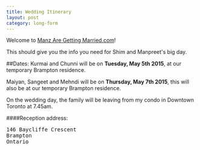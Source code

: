 ```yaml
---
title: Wedding Itinerary
layout: post
category: long-form
---
```


Welcome to [Manz Are Getting Married.com](http://www.manzaregettingmarried.com)!

This should give you the info you need for Shim and Manpreet's big day.

##Dates:
Kurmai and Chunni will be on <b> Tuesday, May 5th 2015</b>, at our temporary Brampton residence.

Maiyan, Sangeet and Mehndi will be on <b> Thursday, May 7th 2015</b>, this will also be at our temporary Brampton residence.

On the wedding day, the family will be leaving from my condo in Downtown Toronto at 7.45am.

####Reception address:
<pre>
146 Baycliffe Crescent
Brampton
Ontario
</pre>